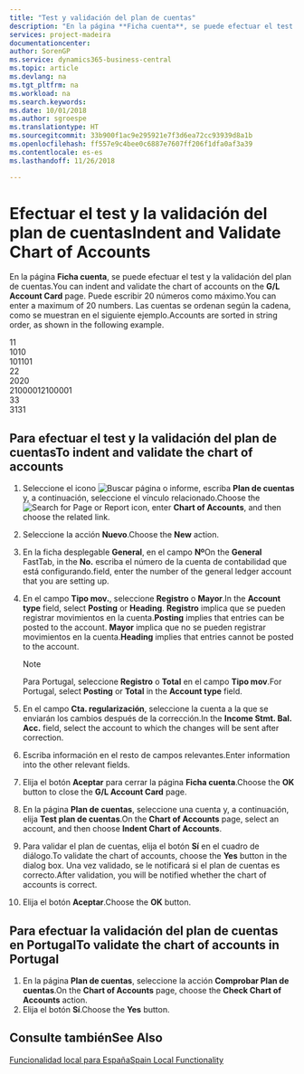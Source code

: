```yaml
---
title: "Test y validación del plan de cuentas"
description: "En la página **Ficha cuenta**, se puede efectuar el test y la validación del plan de cuentas. Puede escribir 20 números como máximo. Las cuentas se ordenan según la cadena, como se muestran en el siguiente ejemplo."
services: project-madeira
documentationcenter: 
author: SorenGP
ms.service: dynamics365-business-central
ms.topic: article
ms.devlang: na
ms.tgt_pltfrm: na
ms.workload: na
ms.search.keywords: 
ms.date: 10/01/2018
ms.author: sgroespe
ms.translationtype: HT
ms.sourcegitcommit: 33b900f1ac9e295921e7f3d6ea72cc93939d8a1b
ms.openlocfilehash: ff557e9c4bee0c6887e7607ff206f1dfa0af3a39
ms.contentlocale: es-es
ms.lasthandoff: 11/26/2018

---
```

# <a name="indent-and-validate-chart-of-accounts"></a><span data-ttu-id="fb28f-105">Efectuar el test y la validación del plan de cuentas</span><span class="sxs-lookup"><span data-stu-id="fb28f-105">Indent and Validate Chart of Accounts</span></span>
<span data-ttu-id="fb28f-106">En la página **Ficha cuenta**, se puede efectuar el test y la validación del plan de cuentas.</span><span class="sxs-lookup"><span data-stu-id="fb28f-106">You can indent and validate the chart of accounts on the **G/L Account Card** page.</span></span> <span data-ttu-id="fb28f-107">Puede escribir 20 números como máximo.</span><span class="sxs-lookup"><span data-stu-id="fb28f-107">You can enter a maximum of 20 numbers.</span></span> <span data-ttu-id="fb28f-108">Las cuentas se ordenan según la cadena, como se muestran en el siguiente ejemplo.</span><span class="sxs-lookup"><span data-stu-id="fb28f-108">Accounts are sorted in string order, as shown in the following example.</span></span>  

<span data-ttu-id="fb28f-109">1</span><span class="sxs-lookup"><span data-stu-id="fb28f-109">1</span></span>  
<span data-ttu-id="fb28f-110">10</span><span class="sxs-lookup"><span data-stu-id="fb28f-110">10</span></span>  
<span data-ttu-id="fb28f-111">101</span><span class="sxs-lookup"><span data-stu-id="fb28f-111">101</span></span>  
<span data-ttu-id="fb28f-112">2</span><span class="sxs-lookup"><span data-stu-id="fb28f-112">2</span></span>  
<span data-ttu-id="fb28f-113">20</span><span class="sxs-lookup"><span data-stu-id="fb28f-113">20</span></span>  
<span data-ttu-id="fb28f-114">2100001</span><span class="sxs-lookup"><span data-stu-id="fb28f-114">2100001</span></span>  
<span data-ttu-id="fb28f-115">3</span><span class="sxs-lookup"><span data-stu-id="fb28f-115">3</span></span>  
<span data-ttu-id="fb28f-116">31</span><span class="sxs-lookup"><span data-stu-id="fb28f-116">31</span></span>  

## <a name="to-indent-and-validate-the-chart-of-accounts"></a><span data-ttu-id="fb28f-117">Para efectuar el test y la validación del plan de cuentas</span><span class="sxs-lookup"><span data-stu-id="fb28f-117">To indent and validate the chart of accounts</span></span>  

1.  <span data-ttu-id="fb28f-118">Seleccione el icono ![Buscar página o informe](../../media/ui-search/search_small.png "icono Buscar página o informe"), escriba **Plan de cuentas** y, a continuación, seleccione el vínculo relacionado.</span><span class="sxs-lookup"><span data-stu-id="fb28f-118">Choose the ![Search for Page or Report](../../media/ui-search/search_small.png "Search for Page or Report icon") icon, enter **Chart of Accounts**, and then choose the related link.</span></span>  
2.  <span data-ttu-id="fb28f-119">Seleccione la acción **Nuevo**.</span><span class="sxs-lookup"><span data-stu-id="fb28f-119">Choose the **New** action.</span></span>  
3.  <span data-ttu-id="fb28f-120">En la ficha desplegable **General**, en el campo **Nº**</span><span class="sxs-lookup"><span data-stu-id="fb28f-120">On the **General** FastTab, in the **No.**</span></span> <span data-ttu-id="fb28f-121">escriba el número de la cuenta de contabilidad que está configurando.</span><span class="sxs-lookup"><span data-stu-id="fb28f-121">field, enter the number of the general ledger account that you are setting up.</span></span>  
4.  <span data-ttu-id="fb28f-122">En el campo **Tipo mov.**, seleccione **Registro** o **Mayor**.</span><span class="sxs-lookup"><span data-stu-id="fb28f-122">In the **Account type** field, select **Posting** or **Heading**.</span></span> <span data-ttu-id="fb28f-123">**Registro** implica que se pueden registrar movimientos en la cuenta.</span><span class="sxs-lookup"><span data-stu-id="fb28f-123">**Posting** implies that entries can be posted to the account.</span></span> <span data-ttu-id="fb28f-124">**Mayor** implica que no se pueden registrar movimientos en la cuenta.</span><span class="sxs-lookup"><span data-stu-id="fb28f-124">**Heading** implies that entries cannot be posted to the account.</span></span>  

    > [!NOTE]  
    >  <span data-ttu-id="fb28f-125">Para Portugal, seleccione **Registro** o **Total** en el campo **Tipo mov**.</span><span class="sxs-lookup"><span data-stu-id="fb28f-125">For Portugal, select **Posting** or **Total** in the **Account type** field.</span></span>  

5.  <span data-ttu-id="fb28f-126">En el campo **Cta. regularización**, seleccione la cuenta a la que se enviarán los cambios después de la corrección.</span><span class="sxs-lookup"><span data-stu-id="fb28f-126">In the **Income Stmt. Bal. Acc.** field, select the account to which the changes will be sent after correction.</span></span>  
6.  <span data-ttu-id="fb28f-127">Escriba información en el resto de campos relevantes.</span><span class="sxs-lookup"><span data-stu-id="fb28f-127">Enter information into the other relevant fields.</span></span>  
7.  <span data-ttu-id="fb28f-128">Elija el botón **Aceptar** para cerrar la página **Ficha cuenta**.</span><span class="sxs-lookup"><span data-stu-id="fb28f-128">Choose the **OK** button to close the **G/L Account Card** page.</span></span>  
8.  <span data-ttu-id="fb28f-129">En la página **Plan de cuentas**, seleccione una cuenta y, a continuación, elija **Test plan de cuentas**.</span><span class="sxs-lookup"><span data-stu-id="fb28f-129">On the **Chart of Accounts** page, select an account, and then choose **Indent Chart of Accounts**.</span></span>  
9. <span data-ttu-id="fb28f-130">Para validar el plan de cuentas, elija el botón **Sí** en el cuadro de diálogo.</span><span class="sxs-lookup"><span data-stu-id="fb28f-130">To validate the chart of accounts, choose the **Yes** button in the dialog box.</span></span> <span data-ttu-id="fb28f-131">Una vez validado, se le notificará si el plan de cuentas es correcto.</span><span class="sxs-lookup"><span data-stu-id="fb28f-131">After validation, you will be notified whether the chart of accounts is correct.</span></span>  
10. <span data-ttu-id="fb28f-132">Elija el botón **Aceptar**.</span><span class="sxs-lookup"><span data-stu-id="fb28f-132">Choose the **OK** button.</span></span>  

## <a name="to-validate-the-chart-of-accounts-in-portugal"></a><span data-ttu-id="fb28f-133">Para efectuar la validación del plan de cuentas en Portugal</span><span class="sxs-lookup"><span data-stu-id="fb28f-133">To validate the chart of accounts in Portugal</span></span>  

1.  <span data-ttu-id="fb28f-134">En la página **Plan de cuentas**, seleccione la acción **Comprobar Plan de cuentas**.</span><span class="sxs-lookup"><span data-stu-id="fb28f-134">On the **Chart of Accounts** page, choose the **Check Chart of Accounts** action.</span></span>  
2.  <span data-ttu-id="fb28f-135">Elija el botón **Sí**.</span><span class="sxs-lookup"><span data-stu-id="fb28f-135">Choose the **Yes** button.</span></span>  

## <a name="see-also"></a><span data-ttu-id="fb28f-136">Consulte también</span><span class="sxs-lookup"><span data-stu-id="fb28f-136">See Also</span></span>  
[<span data-ttu-id="fb28f-137">Funcionalidad local para España</span><span class="sxs-lookup"><span data-stu-id="fb28f-137">Spain Local Functionality</span></span>](spain-local-functionality.md)

